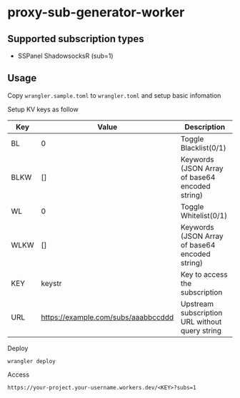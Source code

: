 # proxy-sub-generator-worker

## Supported subscription types

- SSPanel ShadowsocksR (sub=1)

## Usage

Copy `wrangler.sample.toml` to `wrangler.toml` and setup basic infomation

Setup KV keys as follow

| Key  | Value  | Description           |
|------|--------|-----------------------|
| BL   | 0      | Toggle Blacklist(0/1) |
| BLKW | []     | Keywords (JSON Array of base64 encoded string) |
| WL   | 0      | Toggle Whitelist(0/1) |
| WLKW | []     | Keywords (JSON Array of base64 encoded string) |
| KEY  | keystr | Key to access the subscription |
| URL  | https://example.com/subs/aaabbccddd | Upstream subscription URL without query string |

Deploy

```
wrangler deploy
```

Access

`https://your-project.your-username.workers.dev/<KEY>?subs=1`